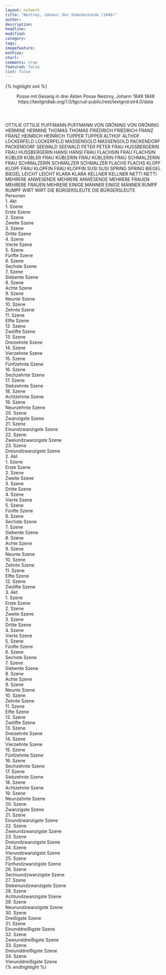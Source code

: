 ```yaml
---
layout: network
title: "Nestroy, Johann: Der Unbedeutende (1846)"
author:
description:
headline:
modified:
category:
tags:
imagefeature:
mathjax:
chart:
comments: true
featured: false
list: false
---
```

{% highlight xml %}
<?xml-model href="https://raw.githubusercontent.com/DLiNa/project/master/rules/lina.rnc"?><?xml-model href="https://raw.githubusercontent.com/DLiNa/project/master/rules/lina.sch"?>
<play xmlns="http://lina.digital">
  <header>
    <title>Der Unbedeutende</title>
    <subtitle>Posse mit Gesang in drei Akten</subtitle>
    <genretitle>Posse</genretitle>
    <author>Nestroy, Johann</author>
    <date type="print" when="1849">1849</date>
    <date type="premiere" when="1846">1846</date>
    <date type="written"/>
    <source>https://textgridlab.org/1.0/tgcrud-public/rest/textgrid:str4.0/data</source>
  </header>
  <personae>
    <character>
      <name>OTTILIE</name>
      <alias xml:id="ottilie">
        <name>OTTILIE</name>
      </alias>
    </character>
    <character>
      <name>PUFFMANN</name>
      <alias xml:id="puffmann">
        <name>PUFFMANN</name>
      </alias>
    </character>
    <character>
      <name>VON GRÖNING</name>
      <alias xml:id="von_gröning">
        <name>VON GRÖNING</name>
      </alias>
    </character>
    <character>
      <name>HERMINE</name>
      <alias xml:id="hermine">
        <name>HERMINE</name>
      </alias>
    </character>
    <character>
      <name>THOMAS</name>
      <alias xml:id="thomas">
        <name>THOMAS</name>
      </alias>
    </character>
    <character>
      <name>FRIEDRICH</name>
      <alias xml:id="friedrich">
        <name>FRIEDRICH</name>
      </alias>
    </character>
    <character>
      <name>FRANZ</name>
      <alias xml:id="franz">
        <name>FRANZ</name>
      </alias>
    </character>
    <character>
      <name>HEINRICH</name>
      <alias xml:id="heinrich">
        <name>HEINRICH</name>
      </alias>
    </character>
    <character>
      <name>TUPPER</name>
      <alias xml:id="tupper">
        <name>TUPPER</name>
      </alias>
    </character>
    <character>
      <name>ALTHOF</name>
      <alias xml:id="althof">
        <name>ALTHOF</name>
      </alias>
    </character>
    <character>
      <name>LOCKERFELD</name>
      <alias xml:id="lockerfeld">
        <name>LOCKERFELD</name>
      </alias>
    </character>
    <character>
      <name>MASSENGOLD</name>
      <alias xml:id="massengold">
        <name>MASSENGOLD</name>
      </alias>
    </character>
    <character>
      <name>PACKENDORF</name>
      <alias xml:id="packendorf">
        <name>PACKENDORF</name>
      </alias>
    </character>
    <character>
      <name>SEEWALD</name>
      <alias xml:id="seewald">
        <name>SEEWALD</name>
      </alias>
    </character>
    <character>
      <name>PETER</name>
      <alias xml:id="peter">
        <name>PETER</name>
      </alias>
    </character>
    <character>
      <name>FRAU HUSSBERGERIN</name>
      <alias xml:id="frau_hussbergerin">
        <name>FRAU HUSSBERGERIN</name>
      </alias>
    </character>
    <character>
      <name>HANSI</name>
      <alias xml:id="hansi">
        <name>HANSI</name>
      </alias>
    </character>
    <character>
      <name>FRAU FLACHSIN</name>
      <alias xml:id="frau_flachsin">
        <name>FRAU FLACHSIN</name>
      </alias>
    </character>
    <character>
      <name>KÜBLER</name>
      <alias xml:id="kübler">
        <name>KÜBLER</name>
      </alias>
    </character>
    <character>
      <name>FRAU KÜBLERIN</name>
      <alias xml:id="frau_küblerin">
        <name>FRAU KÜBLERIN</name>
      </alias>
    </character>
    <character>
      <name>FRAU SCHMALZERIN</name>
      <alias xml:id="frau_schmalzerin">
        <name>FRAU SCHMALZERIN</name>
      </alias>
    </character>
    <character>
      <name>SCHMALZER</name>
      <alias xml:id="schmalzer">
        <name>SCHMALZER</name>
      </alias>
    </character>
    <character>
      <name>FLACHS</name>
      <alias xml:id="flachs">
        <name>FLACHS</name>
      </alias>
    </character>
    <character>
      <name>KLOPF</name>
      <alias xml:id="klopf">
        <name>KLOPF</name>
      </alias>
    </character>
    <character>
      <name>FRAU KLOPFIN</name>
      <alias xml:id="frau_klopfin">
        <name>FRAU KLOPFIN</name>
      </alias>
    </character>
    <character>
      <name>SUSI</name>
      <alias xml:id="susi">
        <name>SUSI</name>
      </alias>
    </character>
    <character>
      <name>SPRING</name>
      <alias xml:id="spring">
        <name>SPRING</name>
      </alias>
    </character>
    <character>
      <name>BIEGEL</name>
      <alias xml:id="biegel">
        <name>BIEGEL</name>
      </alias>
    </character>
    <character>
      <name>LEICHT</name>
      <alias xml:id="leicht">
        <name>LEICHT</name>
      </alias>
    </character>
    <character>
      <name>KLARA</name>
      <alias xml:id="klara">
        <name>KLARA</name>
      </alias>
    </character>
    <character>
      <name>KELLNER</name>
      <alias xml:id="kellner">
        <name>KELLNER</name>
      </alias>
    </character>
    <character>
      <name>NETTI</name>
      <alias xml:id="netti">
        <name>NETTI</name>
      </alias>
    </character>
    <character>
      <name>MEHRERE ANWESENDE</name>
      <alias xml:id="mehrere_anwesende">
        <name>MEHRERE ANWESENDE</name>
      </alias>
    </character>
    <character>
      <name>MEHRERE FRAUEN</name>
      <alias xml:id="mehrere_frauen">
        <name>MEHRERE FRAUEN</name>
      </alias>
      <alias xml:id="mehrere">
        <name>MEHRERE</name>
      </alias>
    </character>
    <character>
      <name>EINIGE MÄNNER</name>
      <alias xml:id="einige_männer">
        <name>EINIGE MÄNNER</name>
      </alias>
    </character>
    <character>
      <name>RUMPF</name>
      <alias xml:id="rumpf">
        <name>RUMPF</name>
      </alias>
    </character>
    <character>
      <name>WIRT</name>
      <alias xml:id="wirt">
        <name>WIRT</name>
      </alias>
    </character>
    <character>
      <name>DIE BÜRGERSLEUTE</name>
      <alias xml:id="die_bürgersleute">
        <name>DIE BÜRGERSLEUTE</name>
      </alias>
    </character>
  </personae>
  <text>
    <div>
      <head>Personen</head>
    </div>
    <div>
      <head>1. Akt</head>
      <div>
        <head>1. Szene</head>
        <div>
          <head>Erste Szene</head>
          <sp who="#ottilie">
            <amount n="5" unit="speech_acts"/>
            <amount n="55" unit="words"/>
            <amount n="4" unit="lines"/>
            <amount n="289" unit="chars"/>
          </sp>
          <sp who="#puffmann">
            <amount n="4" unit="speech_acts"/>
            <amount n="32" unit="words"/>
            <amount n="4" unit="lines"/>
            <amount n="179" unit="chars"/>
          </sp>
        </div>
      </div>
      <div>
        <head>2. Szene</head>
        <div>
          <head>Zweite Szene</head>
          <sp who="#puffmann">
            <amount n="5" unit="speech_acts"/>
            <amount n="92" unit="words"/>
            <amount n="2" unit="lines"/>
            <amount n="575" unit="chars"/>
          </sp>
          <sp who="#von_gröning">
            <amount n="5" unit="speech_acts"/>
            <amount n="27" unit="words"/>
            <amount n="5" unit="lines"/>
            <amount n="140" unit="chars"/>
          </sp>
        </div>
      </div>
      <div>
        <head>3. Szene</head>
        <div>
          <head>Dritte Szene</head>
          <sp who="#hermine">
            <amount n="2" unit="speech_acts"/>
            <amount n="12" unit="words"/>
            <amount n="2" unit="lines"/>
            <amount n="54" unit="chars"/>
          </sp>
          <sp who="#puffmann">
            <amount n="3" unit="speech_acts"/>
            <amount n="77" unit="words"/>
            <amount n="1" unit="lines"/>
            <amount n="423" unit="chars"/>
          </sp>
          <sp who="#von_gröning">
            <amount n="2" unit="speech_acts"/>
            <amount n="27" unit="words"/>
            <amount n="1" unit="lines"/>
            <amount n="129" unit="chars"/>
          </sp>
        </div>
      </div>
      <div>
        <head>4. Szene</head>
        <div>
          <head>Vierte Szene</head>
          <sp who="#ottilie">
            <amount n="9" unit="speech_acts"/>
            <amount n="169" unit="words"/>
            <amount n="4" unit="lines"/>
            <amount n="953" unit="chars"/>
          </sp>
          <sp who="#puffmann">
            <amount n="8" unit="speech_acts"/>
            <amount n="167" unit="words"/>
            <amount n="3" unit="lines"/>
            <amount n="1023" unit="chars"/>
          </sp>
        </div>
      </div>
      <div>
        <head>5. Szene</head>
        <div>
          <head>Fünfte Szene</head>
          <sp who="#puffmann">
            <amount n="1" unit="speech_acts"/>
            <amount n="86" unit="words"/>
            <amount n="444" unit="chars"/>
          </sp>
        </div>
      </div>
      <div>
        <head>6. Szene</head>
        <div>
          <head>Sechste Szene</head>
          <sp who="#thomas">
            <amount n="20" unit="speech_acts"/>
            <amount n="264" unit="words"/>
            <amount n="18" unit="lines"/>
            <amount n="1408" unit="chars"/>
          </sp>
          <sp who="#puffmann">
            <amount n="19" unit="speech_acts"/>
            <amount n="227" unit="words"/>
            <amount n="16" unit="lines"/>
            <amount n="1268" unit="chars"/>
          </sp>
        </div>
      </div>
      <div>
        <head>7. Szene</head>
        <div>
          <head>Siebente Szene</head>
          <sp who="#friedrich">
            <amount n="3" unit="speech_acts"/>
            <amount n="28" unit="words"/>
            <amount n="3" unit="lines"/>
            <amount n="131" unit="chars"/>
          </sp>
          <sp who="#franz">
            <amount n="4" unit="speech_acts"/>
            <amount n="73" unit="words"/>
            <amount n="3" unit="lines"/>
            <amount n="358" unit="chars"/>
          </sp>
          <sp who="#heinrich">
            <amount n="2" unit="speech_acts"/>
            <amount n="9" unit="words"/>
            <amount n="2" unit="lines"/>
            <amount n="42" unit="chars"/>
          </sp>
        </div>
      </div>
      <div>
        <head>8. Szene</head>
        <div>
          <head>Achte Szene</head>
          <sp who="#tupper">
            <amount n="3" unit="speech_acts"/>
            <amount n="30" unit="words"/>
            <amount n="2" unit="lines"/>
            <amount n="176" unit="chars"/>
          </sp>
          <sp who="#franz">
            <amount n="4" unit="speech_acts"/>
            <amount n="23" unit="words"/>
            <amount n="4" unit="lines"/>
            <amount n="120" unit="chars"/>
          </sp>
          <sp who="#friedrich">
            <amount n="1" unit="speech_acts"/>
            <amount n="4" unit="words"/>
            <amount n="1" unit="lines"/>
            <amount n="18" unit="chars"/>
          </sp>
        </div>
      </div>
      <div>
        <head>9. Szene</head>
        <div>
          <head>Neunte Szene</head>
          <sp who="#althof">
            <amount n="5" unit="speech_acts"/>
            <amount n="27" unit="words"/>
            <amount n="5" unit="lines"/>
            <amount n="167" unit="chars"/>
          </sp>
          <sp who="#lockerfeld">
            <amount n="9" unit="speech_acts"/>
            <amount n="124" unit="words"/>
            <amount n="7" unit="lines"/>
            <amount n="690" unit="chars"/>
          </sp>
          <sp who="#massengold">
            <amount n="16" unit="speech_acts"/>
            <amount n="172" unit="words"/>
            <amount n="13" unit="lines"/>
            <amount n="890" unit="chars"/>
          </sp>
          <sp who="#packendorf">
            <amount n="7" unit="speech_acts"/>
            <amount n="42" unit="words"/>
            <amount n="7" unit="lines"/>
            <amount n="227" unit="chars"/>
          </sp>
          <sp who="#seewald">
            <amount n="4" unit="speech_acts"/>
            <amount n="19" unit="words"/>
            <amount n="4" unit="lines"/>
            <amount n="91" unit="chars"/>
          </sp>
          <sp who="#tupper">
            <amount n="1" unit="speech_acts"/>
            <amount n="2" unit="words"/>
            <amount n="1" unit="lines"/>
            <amount n="10" unit="chars"/>
          </sp>
        </div>
      </div>
      <div>
        <head>10. Szene</head>
        <div>
          <head>Zehnte Szene</head>
          <sp who="#tupper">
            <amount n="11" unit="speech_acts"/>
            <amount n="124" unit="words"/>
            <amount n="9" unit="lines"/>
            <amount n="691" unit="chars"/>
          </sp>
          <sp who="#puffmann">
            <amount n="10" unit="speech_acts"/>
            <amount n="100" unit="words"/>
            <amount n="9" unit="lines"/>
            <amount n="532" unit="chars"/>
          </sp>
        </div>
      </div>
      <div>
        <head>11. Szene</head>
        <div>
          <head>Elfte Szene</head>
          <sp who="#puffmann">
            <amount n="1" unit="speech_acts"/>
            <amount n="86" unit="words"/>
            <amount n="483" unit="chars"/>
          </sp>
        </div>
      </div>
      <div>
        <head>12. Szene</head>
        <div>
          <head>Zwölfte Szene</head>
          <sp who="#thomas">
            <amount n="18" unit="speech_acts"/>
            <amount n="259" unit="words"/>
            <amount n="14" unit="lines"/>
            <amount n="1346" unit="chars"/>
          </sp>
          <sp who="#puffmann">
            <amount n="18" unit="speech_acts"/>
            <amount n="180" unit="words"/>
            <amount n="16" unit="lines"/>
            <amount n="976" unit="chars"/>
          </sp>
        </div>
      </div>
      <div>
        <head>13. Szene</head>
        <div>
          <head>Dreizehnte Szene</head>
          <sp who="#peter">
            <amount n="1" unit="speech_acts"/>
            <amount n="1014" unit="words"/>
            <amount n="28" unit="lines"/>
            <amount n="5813" unit="chars"/>
          </sp>
        </div>
      </div>
      <div>
        <head>14. Szene</head>
        <div>
          <head>Vierzehnte Szene</head>
          <sp who="#thomas">
            <amount n="15" unit="speech_acts"/>
            <amount n="214" unit="words"/>
            <amount n="11" unit="lines"/>
            <amount n="1074" unit="chars"/>
          </sp>
          <sp who="#peter">
            <amount n="15" unit="speech_acts"/>
            <amount n="552" unit="words"/>
            <amount n="7" unit="lines"/>
            <amount n="2991" unit="chars"/>
          </sp>
        </div>
      </div>
      <div>
        <head>15. Szene</head>
        <div>
          <head>Fünfzehnte Szene</head>
          <sp who="#frau_hussbergerin">
            <amount n="4" unit="speech_acts"/>
            <amount n="72" unit="words"/>
            <amount n="2" unit="lines"/>
            <amount n="373" unit="chars"/>
          </sp>
          <sp who="#hansi">
            <amount n="3" unit="speech_acts"/>
            <amount n="18" unit="words"/>
            <amount n="3" unit="lines"/>
            <amount n="94" unit="chars"/>
          </sp>
        </div>
      </div>
      <div>
        <head>16. Szene</head>
        <div>
          <head>Sechzehnte Szene</head>
          <sp who="#hansi">
            <amount n="10" unit="speech_acts"/>
            <amount n="106" unit="words"/>
            <amount n="9" unit="lines"/>
            <amount n="573" unit="chars"/>
          </sp>
          <sp who="#puffmann">
            <amount n="10" unit="speech_acts"/>
            <amount n="333" unit="words"/>
            <amount n="5" unit="lines"/>
            <amount n="1896" unit="chars"/>
          </sp>
        </div>
      </div>
      <div>
        <head>17. Szene</head>
        <div>
          <head>Siebzehnte Szene</head>
          <sp who="#hansi">
            <amount n="14" unit="speech_acts"/>
            <amount n="130" unit="words"/>
            <amount n="11" unit="lines"/>
            <amount n="734" unit="chars"/>
          </sp>
          <sp who="#frau_hussbergerin">
            <amount n="14" unit="speech_acts"/>
            <amount n="139" unit="words"/>
            <amount n="12" unit="lines"/>
            <amount n="746" unit="chars"/>
          </sp>
        </div>
      </div>
      <div>
        <head>18. Szene</head>
        <div>
          <head>Achtzehnte Szene</head>
          <sp who="#frau_flachsin">
            <amount n="5" unit="speech_acts"/>
            <amount n="75" unit="words"/>
            <amount n="4" unit="lines"/>
            <amount n="399" unit="chars"/>
          </sp>
          <sp who="#frau_hussbergerin">
            <amount n="5" unit="speech_acts"/>
            <amount n="50" unit="words"/>
            <amount n="5" unit="lines"/>
            <amount n="265" unit="chars"/>
          </sp>
        </div>
      </div>
      <div>
        <head>19. Szene</head>
        <div>
          <head>Neunzehnte Szene</head>
          <sp who="#kübler">
            <amount n="2" unit="speech_acts"/>
            <amount n="6" unit="words"/>
            <amount n="2" unit="lines"/>
            <amount n="29" unit="chars"/>
          </sp>
          <sp who="#frau_küblerin">
            <amount n="1" unit="speech_acts"/>
            <amount n="3" unit="words"/>
            <amount n="1" unit="lines"/>
            <amount n="16" unit="chars"/>
          </sp>
          <sp who="#frau_flachsin">
            <amount n="2" unit="speech_acts"/>
            <amount n="14" unit="words"/>
            <amount n="2" unit="lines"/>
            <amount n="105" unit="chars"/>
          </sp>
          <sp who="#frau_hussbergerin">
            <amount n="2" unit="speech_acts"/>
            <amount n="5" unit="words"/>
            <amount n="2" unit="lines"/>
            <amount n="28" unit="chars"/>
          </sp>
          <sp who="#kübler #frau_küblerin">
            <amount n="1" unit="speech_acts"/>
            <amount n="1" unit="words"/>
            <amount n="1" unit="lines"/>
            <amount n="4" unit="chars"/>
          </sp>
        </div>
      </div>
      <div>
        <head>20. Szene</head>
        <div>
          <head>Zwanzigste Szene</head>
          <sp who="#frau_schmalzerin">
            <amount n="3" unit="speech_acts"/>
            <amount n="38" unit="words"/>
            <amount n="2" unit="lines"/>
            <amount n="211" unit="chars"/>
          </sp>
          <sp who="#frau_hussbergerin">
            <amount n="1" unit="speech_acts"/>
            <amount n="2" unit="words"/>
            <amount n="1" unit="lines"/>
            <amount n="15" unit="chars"/>
          </sp>
          <sp who="#kübler">
            <amount n="1" unit="speech_acts"/>
            <amount n="25" unit="words"/>
            <amount n="148" unit="chars"/>
          </sp>
        </div>
      </div>
      <div>
        <head>21. Szene</head>
        <div>
          <head>Einundzwanzigste Szene</head>
          <sp who="#frau_hussbergerin">
            <amount n="2" unit="speech_acts"/>
            <amount n="26" unit="words"/>
            <amount n="2" unit="lines"/>
            <amount n="119" unit="chars"/>
          </sp>
          <sp who="#frau_küblerin">
            <amount n="1" unit="speech_acts"/>
            <amount n="4" unit="words"/>
            <amount n="1" unit="lines"/>
            <amount n="26" unit="chars"/>
          </sp>
          <sp who="#kübler">
            <amount n="1" unit="speech_acts"/>
            <amount n="14" unit="words"/>
            <amount n="101" unit="chars"/>
          </sp>
        </div>
      </div>
      <div>
        <head>22. Szene</head>
        <div>
          <head>Zweiundzwanzigste Szene</head>
          <sp who="#frau_schmalzerin">
            <amount n="1" unit="speech_acts"/>
            <amount n="5" unit="words"/>
            <amount n="1" unit="lines"/>
            <amount n="26" unit="chars"/>
          </sp>
          <sp who="#schmalzer">
            <amount n="2" unit="speech_acts"/>
            <amount n="17" unit="words"/>
            <amount n="2" unit="lines"/>
            <amount n="89" unit="chars"/>
          </sp>
          <sp who="#frau_hussbergerin">
            <amount n="3" unit="speech_acts"/>
            <amount n="22" unit="words"/>
            <amount n="3" unit="lines"/>
            <amount n="122" unit="chars"/>
          </sp>
          <sp who="#hansi #frau_flachsin #kübler #frau_küblerin #frau_schmalzerin #schmalzer">
            <amount n="1" unit="speech_acts"/>
            <amount n="1" unit="words"/>
            <amount n="1" unit="lines"/>
            <amount n="4" unit="chars"/>
          </sp>
          <sp who="#kübler">
            <amount n="1" unit="speech_acts"/>
            <amount n="10" unit="words"/>
            <amount n="1" unit="lines"/>
            <amount n="52" unit="chars"/>
          </sp>
          <sp who="#frau_flachsin">
            <amount n="1" unit="speech_acts"/>
            <amount n="3" unit="words"/>
            <amount n="1" unit="lines"/>
            <amount n="17" unit="chars"/>
          </sp>
        </div>
      </div>
      <div>
        <head>23. Szene</head>
        <div>
          <head>Dreiundzwanzigste Szene</head>
          <sp who="#peter">
            <amount n="12" unit="speech_acts"/>
            <amount n="161" unit="words"/>
            <amount n="7" unit="lines"/>
            <amount n="871" unit="chars"/>
          </sp>
          <sp who="#thomas">
            <amount n="13" unit="speech_acts"/>
            <amount n="112" unit="words"/>
            <amount n="12" unit="lines"/>
            <amount n="581" unit="chars"/>
          </sp>
        </div>
      </div>
    </div>
    <div>
      <head>2. Akt</head>
      <div>
        <head>1. Szene</head>
        <div>
          <head>Erste Szene</head>
          <sp who="#massengold">
            <amount n="7" unit="speech_acts"/>
            <amount n="71" unit="words"/>
            <amount n="7" unit="lines"/>
            <amount n="390" unit="chars"/>
          </sp>
          <sp who="#puffmann">
            <amount n="11" unit="speech_acts"/>
            <amount n="146" unit="words"/>
            <amount n="8" unit="lines"/>
            <amount n="872" unit="chars"/>
          </sp>
          <sp who="#packendorf">
            <amount n="7" unit="speech_acts"/>
            <amount n="117" unit="words"/>
            <amount n="3" unit="lines"/>
            <amount n="665" unit="chars"/>
          </sp>
          <sp who="#althof">
            <amount n="2" unit="speech_acts"/>
            <amount n="11" unit="words"/>
            <amount n="2" unit="lines"/>
            <amount n="63" unit="chars"/>
          </sp>
          <sp who="#lockerfeld">
            <amount n="3" unit="speech_acts"/>
            <amount n="43" unit="words"/>
            <amount n="1" unit="lines"/>
            <amount n="251" unit="chars"/>
          </sp>
          <sp who="#seewald">
            <amount n="1" unit="speech_acts"/>
            <amount n="2" unit="words"/>
            <amount n="1" unit="lines"/>
            <amount n="19" unit="chars"/>
          </sp>
        </div>
      </div>
      <div>
        <head>2. Szene</head>
        <div>
          <head>Zweite Szene</head>
          <sp who="#massengold">
            <amount n="5" unit="speech_acts"/>
            <amount n="93" unit="words"/>
            <amount n="2" unit="lines"/>
            <amount n="576" unit="chars"/>
          </sp>
          <sp who="#puffmann">
            <amount n="4" unit="speech_acts"/>
            <amount n="51" unit="words"/>
            <amount n="3" unit="lines"/>
            <amount n="296" unit="chars"/>
          </sp>
          <sp who="#packendorf">
            <amount n="2" unit="speech_acts"/>
            <amount n="24" unit="words"/>
            <amount n="1" unit="lines"/>
            <amount n="139" unit="chars"/>
          </sp>
        </div>
      </div>
      <div>
        <head>3. Szene</head>
        <div>
          <head>Dritte Szene</head>
          <sp who="#puffmann">
            <amount n="1" unit="speech_acts"/>
            <amount n="74" unit="words"/>
            <amount n="427" unit="chars"/>
          </sp>
        </div>
      </div>
      <div>
        <head>4. Szene</head>
        <div>
          <head>Vierte Szene</head>
          <sp who="#thomas">
            <amount n="14" unit="speech_acts"/>
            <amount n="277" unit="words"/>
            <amount n="8" unit="lines"/>
            <amount n="1449" unit="chars"/>
          </sp>
          <sp who="#puffmann">
            <amount n="14" unit="speech_acts"/>
            <amount n="167" unit="words"/>
            <amount n="12" unit="lines"/>
            <amount n="823" unit="chars"/>
          </sp>
        </div>
      </div>
      <div>
        <head>5. Szene</head>
        <div>
          <head>Fünfte Szene</head>
          <sp who="#packendorf">
            <amount n="4" unit="speech_acts"/>
            <amount n="105" unit="words"/>
            <amount n="1" unit="lines"/>
            <amount n="652" unit="chars"/>
          </sp>
          <sp who="#althof">
            <amount n="2" unit="speech_acts"/>
            <amount n="9" unit="words"/>
            <amount n="2" unit="lines"/>
            <amount n="51" unit="chars"/>
          </sp>
          <sp who="#seewald">
            <amount n="2" unit="speech_acts"/>
            <amount n="9" unit="words"/>
            <amount n="2" unit="lines"/>
            <amount n="40" unit="chars"/>
          </sp>
          <sp who="#puffmann">
            <amount n="2" unit="speech_acts"/>
            <amount n="11" unit="words"/>
            <amount n="2" unit="lines"/>
            <amount n="53" unit="chars"/>
          </sp>
        </div>
      </div>
      <div>
        <head>6. Szene</head>
        <div>
          <head>Sechste Szene</head>
          <sp who="#lockerfeld">
            <amount n="5" unit="speech_acts"/>
            <amount n="112" unit="words"/>
            <amount n="5" unit="lines"/>
            <amount n="694" unit="chars"/>
          </sp>
          <sp who="#puffmann">
            <amount n="3" unit="speech_acts"/>
            <amount n="61" unit="words"/>
            <amount n="2" unit="lines"/>
            <amount n="369" unit="chars"/>
          </sp>
          <sp who="#packendorf">
            <amount n="2" unit="speech_acts"/>
            <amount n="54" unit="words"/>
            <amount n="1" unit="lines"/>
            <amount n="318" unit="chars"/>
          </sp>
        </div>
      </div>
      <div>
        <head>7. Szene</head>
        <div>
          <head>Siebente Szene</head>
          <sp who="#flachs">
            <amount n="1" unit="speech_acts"/>
            <amount n="12" unit="words"/>
            <amount n="1" unit="lines"/>
            <amount n="58" unit="chars"/>
          </sp>
          <sp who="#kübler">
            <amount n="4" unit="speech_acts"/>
            <amount n="93" unit="words"/>
            <amount n="1" unit="lines"/>
            <amount n="500" unit="chars"/>
          </sp>
          <sp who="#klopf">
            <amount n="3" unit="speech_acts"/>
            <amount n="56" unit="words"/>
            <amount n="2" unit="lines"/>
            <amount n="331" unit="chars"/>
          </sp>
          <sp who="#frau_klopfin">
            <amount n="1" unit="speech_acts"/>
            <amount n="15" unit="words"/>
            <amount n="1" unit="lines"/>
            <amount n="70" unit="chars"/>
          </sp>
          <sp who="#frau_flachsin">
            <amount n="1" unit="speech_acts"/>
            <amount n="6" unit="words"/>
            <amount n="1" unit="lines"/>
            <amount n="32" unit="chars"/>
          </sp>
          <sp who="#frau_küblerin">
            <amount n="3" unit="speech_acts"/>
            <amount n="27" unit="words"/>
            <amount n="3" unit="lines"/>
            <amount n="130" unit="chars"/>
          </sp>
          <sp who="#susi">
            <amount n="1" unit="speech_acts"/>
            <amount n="23" unit="words"/>
            <amount n="123" unit="chars"/>
          </sp>
          <sp who="#spring">
            <amount n="1" unit="speech_acts"/>
            <amount n="19" unit="words"/>
            <amount n="105" unit="chars"/>
          </sp>
          <sp who="#biegel #leicht">
            <amount n="1" unit="speech_acts"/>
            <amount n="23" unit="words"/>
            <amount n="122" unit="chars"/>
          </sp>
          <sp who="#schmalzer">
            <amount n="1" unit="speech_acts"/>
            <amount n="6" unit="words"/>
            <amount n="1" unit="lines"/>
            <amount n="29" unit="chars"/>
          </sp>
          <sp who="#frau_schmalzerin">
            <amount n="1" unit="speech_acts"/>
            <amount n="7" unit="words"/>
            <amount n="1" unit="lines"/>
            <amount n="34" unit="chars"/>
          </sp>
        </div>
      </div>
      <div>
        <head>8. Szene</head>
        <div>
          <head>Achte Szene</head>
          <sp who="#thomas">
            <amount n="12" unit="speech_acts"/>
            <amount n="109" unit="words"/>
            <amount n="11" unit="lines"/>
            <amount n="608" unit="chars"/>
          </sp>
          <sp who="#klara">
            <amount n="11" unit="speech_acts"/>
            <amount n="76" unit="words"/>
            <amount n="10" unit="lines"/>
            <amount n="380" unit="chars"/>
          </sp>
          <sp who="#peter">
            <amount n="24" unit="speech_acts"/>
            <amount n="494" unit="words"/>
            <amount n="16" unit="lines"/>
            <amount n="2654" unit="chars"/>
          </sp>
          <sp who="#klopf">
            <amount n="7" unit="speech_acts"/>
            <amount n="92" unit="words"/>
            <amount n="6" unit="lines"/>
            <amount n="481" unit="chars"/>
          </sp>
          <sp who="#frau_küblerin">
            <amount n="5" unit="speech_acts"/>
            <amount n="38" unit="words"/>
            <amount n="5" unit="lines"/>
            <amount n="205" unit="chars"/>
          </sp>
          <sp who="#kübler">
            <amount n="12" unit="speech_acts"/>
            <amount n="133" unit="words"/>
            <amount n="10" unit="lines"/>
            <amount n="746" unit="chars"/>
          </sp>
          <sp who="#frau_flachsin">
            <amount n="2" unit="speech_acts"/>
            <amount n="27" unit="words"/>
            <amount n="3" unit="lines"/>
            <amount n="144" unit="chars"/>
          </sp>
          <sp who="#kellner">
            <amount n="3" unit="speech_acts"/>
            <amount n="13" unit="words"/>
            <amount n="3" unit="lines"/>
            <amount n="85" unit="chars"/>
          </sp>
          <sp who="#frau_schmalzerin">
            <amount n="2" unit="speech_acts"/>
            <amount n="27" unit="words"/>
            <amount n="1" unit="lines"/>
            <amount n="133" unit="chars"/>
          </sp>
          <sp who="#frau_klopfin">
            <amount n="1" unit="speech_acts"/>
            <amount n="11" unit="words"/>
            <amount n="1" unit="lines"/>
            <amount n="64" unit="chars"/>
          </sp>
          <sp who="#netti">
            <amount n="2" unit="speech_acts"/>
            <amount n="26" unit="words"/>
            <amount n="1" unit="lines"/>
            <amount n="143" unit="chars"/>
          </sp>
          <sp who="#spring">
            <amount n="2" unit="speech_acts"/>
            <amount n="33" unit="words"/>
            <amount n="1" unit="lines"/>
            <amount n="170" unit="chars"/>
          </sp>
          <sp who="#biegel #leicht">
            <amount n="1" unit="speech_acts"/>
            <amount n="7" unit="words"/>
            <amount n="1" unit="lines"/>
            <amount n="26" unit="chars"/>
          </sp>
          <sp who="#susi">
            <amount n="2" unit="speech_acts"/>
            <amount n="27" unit="words"/>
            <amount n="1" unit="lines"/>
            <amount n="153" unit="chars"/>
          </sp>
          <sp who="#schmalzer">
            <amount n="3" unit="speech_acts"/>
            <amount n="23" unit="words"/>
            <amount n="3" unit="lines"/>
            <amount n="125" unit="chars"/>
          </sp>
          <sp who="#thomas #klara">
            <amount n="1" unit="speech_acts"/>
            <amount n="4" unit="words"/>
            <amount n="1" unit="lines"/>
            <amount n="21" unit="chars"/>
          </sp>
          <sp who="#mehrere_anwesende">
            <amount n="1" unit="speech_acts"/>
            <amount n="13" unit="words"/>
            <amount n="1" unit="lines"/>
            <amount n="60" unit="chars"/>
          </sp>
          <sp who="#flachs">
            <amount n="4" unit="speech_acts"/>
            <amount n="26" unit="words"/>
            <amount n="4" unit="lines"/>
            <amount n="156" unit="chars"/>
          </sp>
          <sp who="#frau_küblerin #frau_flachsin #frau_schmalzerin">
            <amount n="1" unit="speech_acts"/>
            <amount n="4" unit="words"/>
            <amount n="1" unit="lines"/>
            <amount n="17" unit="chars"/>
          </sp>
          <sp who="#mehrere_frauen">
            <amount n="1" unit="speech_acts"/>
            <amount n="1" unit="words"/>
            <amount n="1" unit="lines"/>
            <amount n="7" unit="chars"/>
          </sp>
          <sp who="#mehrere">
            <amount n="1" unit="speech_acts"/>
            <amount n="4" unit="words"/>
            <amount n="1" unit="lines"/>
            <amount n="23" unit="chars"/>
          </sp>
          <sp who="#kübler #einige_männer">
            <amount n="1" unit="speech_acts"/>
            <amount n="7" unit="words"/>
            <amount n="1" unit="lines"/>
            <amount n="26" unit="chars"/>
          </sp>
          <sp who="#thomas #klara #peter #klopf #frau_küblerin #kübler #frau_flachsin #kellner #frau_schmalzerin #frau_klopfin #netti #spring #biegel #leicht #susi #schmalzer #flachs">
            <amount n="1" unit="speech_acts"/>
            <amount n="16" unit="words"/>
            <amount n="1" unit="lines"/>
            <amount n="93" unit="chars"/>
          </sp>
        </div>
      </div>
      <div>
        <head>9. Szene</head>
        <div>
          <head>Neunte Szene</head>
          <sp who="#peter">
            <amount n="5" unit="speech_acts"/>
            <amount n="160" unit="words"/>
            <amount n="4" unit="lines"/>
            <amount n="870" unit="chars"/>
          </sp>
          <sp who="#klara">
            <amount n="5" unit="speech_acts"/>
            <amount n="133" unit="words"/>
            <amount n="3" unit="lines"/>
            <amount n="717" unit="chars"/>
          </sp>
        </div>
      </div>
      <div>
        <head>10. Szene</head>
        <div>
          <head>Zehnte Szene</head>
          <sp who="#thomas">
            <amount n="4" unit="speech_acts"/>
            <amount n="172" unit="words"/>
            <amount n="941" unit="chars"/>
          </sp>
          <sp who="#klara">
            <amount n="2" unit="speech_acts"/>
            <amount n="33" unit="words"/>
            <amount n="1" unit="lines"/>
            <amount n="164" unit="chars"/>
          </sp>
          <sp who="#peter">
            <amount n="1" unit="speech_acts"/>
            <amount n="12" unit="words"/>
            <amount n="1" unit="lines"/>
            <amount n="65" unit="chars"/>
          </sp>
        </div>
      </div>
      <div>
        <head>11. Szene</head>
        <div>
          <head>Elfte Szene</head>
          <sp who="#kübler">
            <amount n="1" unit="speech_acts"/>
            <amount n="14" unit="words"/>
            <amount n="1" unit="lines"/>
            <amount n="78" unit="chars"/>
          </sp>
          <sp who="#thomas">
            <amount n="1" unit="speech_acts"/>
            <amount n="43" unit="words"/>
            <amount n="240" unit="chars"/>
          </sp>
        </div>
      </div>
      <div>
        <head>12. Szene</head>
        <div>
          <head>Zwölfte Szene</head>
          <sp who="#klara">
            <amount n="7" unit="speech_acts"/>
            <amount n="68" unit="words"/>
            <amount n="6" unit="lines"/>
            <amount n="353" unit="chars"/>
          </sp>
          <sp who="#peter">
            <amount n="7" unit="speech_acts"/>
            <amount n="207" unit="words"/>
            <amount n="4" unit="lines"/>
            <amount n="1137" unit="chars"/>
          </sp>
        </div>
      </div>
    </div>
    <div>
      <head>3. Akt</head>
      <div>
        <head>1. Szene</head>
        <div>
          <head>Erste Szene</head>
          <sp who="#franz">
            <amount n="5" unit="speech_acts"/>
            <amount n="56" unit="words"/>
            <amount n="5" unit="lines"/>
            <amount n="285" unit="chars"/>
          </sp>
          <sp who="#rumpf">
            <amount n="5" unit="speech_acts"/>
            <amount n="84" unit="words"/>
            <amount n="2" unit="lines"/>
            <amount n="527" unit="chars"/>
          </sp>
        </div>
      </div>
      <div>
        <head>2. Szene</head>
        <div>
          <head>Zweite Szene</head>
          <sp who="#peter">
            <amount n="4" unit="speech_acts"/>
            <amount n="142" unit="words"/>
            <amount n="799" unit="chars"/>
          </sp>
          <sp who="#frau_hussbergerin">
            <amount n="4" unit="speech_acts"/>
            <amount n="51" unit="words"/>
            <amount n="3" unit="lines"/>
            <amount n="249" unit="chars"/>
          </sp>
        </div>
      </div>
      <div>
        <head>3. Szene</head>
        <div>
          <head>Dritte Szene</head>
          <sp who="#peter">
            <amount n="2" unit="speech_acts"/>
            <amount n="47" unit="words"/>
            <amount n="1" unit="lines"/>
            <amount n="300" unit="chars"/>
          </sp>
          <sp who="#hansi">
            <amount n="1" unit="speech_acts"/>
            <amount n="11" unit="words"/>
            <amount n="1" unit="lines"/>
            <amount n="70" unit="chars"/>
          </sp>
        </div>
      </div>
      <div>
        <head>4. Szene</head>
        <div>
          <head>Vierte Szene</head>
          <sp who="#packendorf">
            <amount n="3" unit="speech_acts"/>
            <amount n="41" unit="words"/>
            <amount n="2" unit="lines"/>
            <amount n="224" unit="chars"/>
          </sp>
          <sp who="#althof">
            <amount n="2" unit="speech_acts"/>
            <amount n="15" unit="words"/>
            <amount n="2" unit="lines"/>
            <amount n="75" unit="chars"/>
          </sp>
          <sp who="#peter">
            <amount n="2" unit="speech_acts"/>
            <amount n="12" unit="words"/>
            <amount n="2" unit="lines"/>
            <amount n="70" unit="chars"/>
          </sp>
          <sp who="#hansi">
            <amount n="2" unit="speech_acts"/>
            <amount n="2" unit="words"/>
            <amount n="2" unit="lines"/>
            <amount n="10" unit="chars"/>
          </sp>
        </div>
      </div>
      <div>
        <head>5. Szene</head>
        <div>
          <head>Fünfte Szene</head>
          <sp who="#peter">
            <amount n="2" unit="speech_acts"/>
            <amount n="23" unit="words"/>
            <amount n="2" unit="lines"/>
            <amount n="114" unit="chars"/>
          </sp>
          <sp who="#hansi">
            <amount n="2" unit="speech_acts"/>
            <amount n="14" unit="words"/>
            <amount n="2" unit="lines"/>
            <amount n="72" unit="chars"/>
          </sp>
          <sp who="#seewald">
            <amount n="1" unit="speech_acts"/>
            <amount n="29" unit="words"/>
            <amount n="181" unit="chars"/>
          </sp>
        </div>
      </div>
      <div>
        <head>6. Szene</head>
        <div>
          <head>Sechste Szene</head>
          <sp who="#peter">
            <amount n="2" unit="speech_acts"/>
            <amount n="19" unit="words"/>
            <amount n="2" unit="lines"/>
            <amount n="100" unit="chars"/>
          </sp>
          <sp who="#hansi">
            <amount n="1" unit="speech_acts"/>
            <amount n="17" unit="words"/>
            <amount n="1" unit="lines"/>
            <amount n="79" unit="chars"/>
          </sp>
          <sp who="#puffmann">
            <amount n="1" unit="speech_acts"/>
            <amount n="33" unit="words"/>
            <amount n="190" unit="chars"/>
          </sp>
        </div>
      </div>
      <div>
        <head>7. Szene</head>
        <div>
          <head>Siebente Szene</head>
          <sp who="#peter">
            <amount n="4" unit="speech_acts"/>
            <amount n="36" unit="words"/>
            <amount n="4" unit="lines"/>
            <amount n="194" unit="chars"/>
          </sp>
          <sp who="#hansi">
            <amount n="3" unit="speech_acts"/>
            <amount n="20" unit="words"/>
            <amount n="3" unit="lines"/>
            <amount n="99" unit="chars"/>
          </sp>
          <sp who="#lockerfeld">
            <amount n="1" unit="speech_acts"/>
            <amount n="79" unit="words"/>
            <amount n="443" unit="chars"/>
          </sp>
        </div>
      </div>
      <div>
        <head>8. Szene</head>
        <div>
          <head>Achte Szene</head>
          <sp who="#hansi">
            <amount n="6" unit="speech_acts"/>
            <amount n="54" unit="words"/>
            <amount n="6" unit="lines"/>
            <amount n="282" unit="chars"/>
          </sp>
          <sp who="#peter">
            <amount n="5" unit="speech_acts"/>
            <amount n="130" unit="words"/>
            <amount n="3" unit="lines"/>
            <amount n="767" unit="chars"/>
          </sp>
        </div>
      </div>
      <div>
        <head>9. Szene</head>
        <div>
          <head>Neunte Szene</head>
          <sp who="#peter">
            <amount n="1" unit="speech_acts"/>
            <amount n="13" unit="words"/>
            <amount n="1" unit="lines"/>
            <amount n="73" unit="chars"/>
          </sp>
          <sp who="#hansi">
            <amount n="1" unit="speech_acts"/>
            <amount n="14" unit="words"/>
            <amount n="1" unit="lines"/>
            <amount n="73" unit="chars"/>
          </sp>
          <sp who="#seewald">
            <amount n="1" unit="speech_acts"/>
            <amount n="34" unit="words"/>
            <amount n="157" unit="chars"/>
          </sp>
        </div>
      </div>
      <div>
        <head>10. Szene</head>
        <div>
          <head>Zehnte Szene</head>
          <sp who="#peter">
            <amount n="2" unit="speech_acts"/>
            <amount n="33" unit="words"/>
            <amount n="1" unit="lines"/>
            <amount n="197" unit="chars"/>
          </sp>
          <sp who="#hansi">
            <amount n="5" unit="speech_acts"/>
            <amount n="33" unit="words"/>
            <amount n="5" unit="lines"/>
            <amount n="166" unit="chars"/>
          </sp>
          <sp who="#packendorf">
            <amount n="4" unit="speech_acts"/>
            <amount n="37" unit="words"/>
            <amount n="3" unit="lines"/>
            <amount n="195" unit="chars"/>
          </sp>
          <sp who="#althof">
            <amount n="3" unit="speech_acts"/>
            <amount n="19" unit="words"/>
            <amount n="3" unit="lines"/>
            <amount n="92" unit="chars"/>
          </sp>
        </div>
      </div>
      <div>
        <head>11. Szene</head>
        <div>
          <head>Elfte Szene</head>
          <sp who="#hansi">
            <amount n="7" unit="speech_acts"/>
            <amount n="47" unit="words"/>
            <amount n="7" unit="lines"/>
            <amount n="235" unit="chars"/>
          </sp>
          <sp who="#peter">
            <amount n="6" unit="speech_acts"/>
            <amount n="52" unit="words"/>
            <amount n="5" unit="lines"/>
            <amount n="261" unit="chars"/>
          </sp>
        </div>
      </div>
      <div>
        <head>12. Szene</head>
        <div>
          <head>Zwölfte Szene</head>
          <sp who="#peter">
            <amount n="2" unit="speech_acts"/>
            <amount n="13" unit="words"/>
            <amount n="2" unit="lines"/>
            <amount n="77" unit="chars"/>
          </sp>
          <sp who="#hansi">
            <amount n="3" unit="speech_acts"/>
            <amount n="22" unit="words"/>
            <amount n="3" unit="lines"/>
            <amount n="109" unit="chars"/>
          </sp>
          <sp who="#puffmann">
            <amount n="2" unit="speech_acts"/>
            <amount n="33" unit="words"/>
            <amount n="1" unit="lines"/>
            <amount n="209" unit="chars"/>
          </sp>
          <sp who="#lockerfeld">
            <amount n="1" unit="speech_acts"/>
            <amount n="27" unit="words"/>
            <amount n="150" unit="chars"/>
          </sp>
        </div>
      </div>
      <div>
        <head>13. Szene</head>
        <div>
          <head>Dreizehnte Szene</head>
          <sp who="#puffmann">
            <amount n="4" unit="speech_acts"/>
            <amount n="133" unit="words"/>
            <amount n="1" unit="lines"/>
            <amount n="723" unit="chars"/>
          </sp>
          <sp who="#hansi">
            <amount n="3" unit="speech_acts"/>
            <amount n="18" unit="words"/>
            <amount n="3" unit="lines"/>
            <amount n="87" unit="chars"/>
          </sp>
        </div>
      </div>
      <div>
        <head>14. Szene</head>
        <div>
          <head>Vierzehnte Szene</head>
          <sp who="#peter">
            <amount n="2" unit="speech_acts"/>
            <amount n="9" unit="words"/>
            <amount n="2" unit="lines"/>
            <amount n="46" unit="chars"/>
          </sp>
          <sp who="#hansi">
            <amount n="2" unit="speech_acts"/>
            <amount n="30" unit="words"/>
            <amount n="2" unit="lines"/>
            <amount n="167" unit="chars"/>
          </sp>
        </div>
      </div>
      <div>
        <head>15. Szene</head>
        <div>
          <head>Fünfzehnte Szene</head>
          <sp who="#peter">
            <amount n="4" unit="speech_acts"/>
            <amount n="53" unit="words"/>
            <amount n="3" unit="lines"/>
            <amount n="307" unit="chars"/>
          </sp>
          <sp who="#rumpf">
            <amount n="3" unit="speech_acts"/>
            <amount n="51" unit="words"/>
            <amount n="2" unit="lines"/>
            <amount n="290" unit="chars"/>
          </sp>
        </div>
      </div>
      <div>
        <head>16. Szene</head>
        <div>
          <head>Sechzehnte Szene</head>
          <sp who="#peter">
            <amount n="1" unit="speech_acts"/>
            <amount n="1308" unit="words"/>
            <amount n="168" unit="lines"/>
            <amount n="7029" unit="chars"/>
          </sp>
        </div>
      </div>
      <div>
        <head>17. Szene</head>
        <div>
          <head>Siebzehnte Szene</head>
          <sp who="#puffmann">
            <amount n="21" unit="speech_acts"/>
            <amount n="303" unit="words"/>
            <amount n="14" unit="lines"/>
            <amount n="1685" unit="chars"/>
          </sp>
          <sp who="#thomas">
            <amount n="20" unit="speech_acts"/>
            <amount n="440" unit="words"/>
            <amount n="11" unit="lines"/>
            <amount n="2303" unit="chars"/>
          </sp>
        </div>
      </div>
      <div>
        <head>18. Szene</head>
        <div>
          <head>Achtzehnte Szene</head>
          <sp who="#puffmann">
            <amount n="4" unit="speech_acts"/>
            <amount n="51" unit="words"/>
            <amount n="3" unit="lines"/>
            <amount n="285" unit="chars"/>
          </sp>
          <sp who="#tupper">
            <amount n="3" unit="speech_acts"/>
            <amount n="19" unit="words"/>
            <amount n="3" unit="lines"/>
            <amount n="105" unit="chars"/>
          </sp>
        </div>
      </div>
      <div>
        <head>19. Szene</head>
        <div>
          <head>Neunzehnte Szene</head>
          <sp who="#friedrich">
            <amount n="3" unit="speech_acts"/>
            <amount n="16" unit="words"/>
            <amount n="3" unit="lines"/>
            <amount n="84" unit="chars"/>
          </sp>
          <sp who="#puffmann">
            <amount n="2" unit="speech_acts"/>
            <amount n="8" unit="words"/>
            <amount n="2" unit="lines"/>
            <amount n="47" unit="chars"/>
          </sp>
        </div>
      </div>
      <div>
        <head>20. Szene</head>
        <div>
          <head>Zwanzigste Szene</head>
          <sp who="#puffmann">
            <amount n="2" unit="speech_acts"/>
            <amount n="45" unit="words"/>
            <amount n="1" unit="lines"/>
            <amount n="259" unit="chars"/>
          </sp>
          <sp who="#tupper">
            <amount n="1" unit="speech_acts"/>
            <amount n="26" unit="words"/>
            <amount n="142" unit="chars"/>
          </sp>
        </div>
      </div>
      <div>
        <head>21. Szene</head>
        <div>
          <head>Einundzwanzigste Szene</head>
          <sp who="#klara">
            <amount n="3" unit="speech_acts"/>
            <amount n="18" unit="words"/>
            <amount n="3" unit="lines"/>
            <amount n="87" unit="chars"/>
          </sp>
          <sp who="#peter">
            <amount n="3" unit="speech_acts"/>
            <amount n="104" unit="words"/>
            <amount n="1" unit="lines"/>
            <amount n="602" unit="chars"/>
          </sp>
        </div>
      </div>
      <div>
        <head>22. Szene</head>
        <div>
          <head>Zweiundzwanzigste Szene</head>
          <sp who="#puffmann">
            <amount n="6" unit="speech_acts"/>
            <amount n="64" unit="words"/>
            <amount n="5" unit="lines"/>
            <amount n="319" unit="chars"/>
          </sp>
          <sp who="#peter">
            <amount n="8" unit="speech_acts"/>
            <amount n="110" unit="words"/>
            <amount n="6" unit="lines"/>
            <amount n="587" unit="chars"/>
          </sp>
          <sp who="#klara">
            <amount n="5" unit="speech_acts"/>
            <amount n="70" unit="words"/>
            <amount n="4" unit="lines"/>
            <amount n="368" unit="chars"/>
          </sp>
        </div>
      </div>
      <div>
        <head>23. Szene</head>
        <div>
          <head>Dreiundzwanzigste Szene</head>
          <sp who="#puffmann">
            <amount n="20" unit="speech_acts"/>
            <amount n="281" unit="words"/>
            <amount n="16" unit="lines"/>
            <amount n="1577" unit="chars"/>
          </sp>
          <sp who="#peter">
            <amount n="19" unit="speech_acts"/>
            <amount n="472" unit="words"/>
            <amount n="8" unit="lines"/>
            <amount n="2868" unit="chars"/>
          </sp>
        </div>
      </div>
      <div>
        <head>24. Szene</head>
        <div>
          <head>Vierundzwanzigste Szene</head>
          <sp who="#tupper">
            <amount n="8" unit="speech_acts"/>
            <amount n="37" unit="words"/>
            <amount n="8" unit="lines"/>
            <amount n="206" unit="chars"/>
          </sp>
          <sp who="#puffmann">
            <amount n="7" unit="speech_acts"/>
            <amount n="66" unit="words"/>
            <amount n="5" unit="lines"/>
            <amount n="435" unit="chars"/>
          </sp>
        </div>
      </div>
      <div>
        <head>25. Szene</head>
        <div>
          <head>Fünfundzwanzigste Szene</head>
          <sp who="#peter">
            <amount n="3" unit="speech_acts"/>
            <amount n="24" unit="words"/>
            <amount n="3" unit="lines"/>
            <amount n="134" unit="chars"/>
          </sp>
          <sp who="#puffmann">
            <amount n="3" unit="speech_acts"/>
            <amount n="21" unit="words"/>
            <amount n="3" unit="lines"/>
            <amount n="129" unit="chars"/>
          </sp>
        </div>
      </div>
      <div>
        <head>26. Szene</head>
        <div>
          <head>Sechsundzwanzigste Szene</head>
          <sp who="#franz">
            <amount n="2" unit="speech_acts"/>
            <amount n="36" unit="words"/>
            <amount n="1" unit="lines"/>
            <amount n="176" unit="chars"/>
          </sp>
          <sp who="#puffmann">
            <amount n="2" unit="speech_acts"/>
            <amount n="24" unit="words"/>
            <amount n="1" unit="lines"/>
            <amount n="121" unit="chars"/>
          </sp>
        </div>
      </div>
      <div>
        <head>27. Szene</head>
        <div>
          <head>Siebenundzwanzigste Szene</head>
          <sp who="#peter">
            <amount n="1" unit="speech_acts"/>
            <amount n="74" unit="words"/>
            <amount n="389" unit="chars"/>
          </sp>
        </div>
      </div>
      <div>
        <head>28. Szene</head>
        <div>
          <head>Achtundzwanzigste Szene</head>
          <sp who="#tupper">
            <amount n="1" unit="speech_acts"/>
            <amount n="2" unit="words"/>
            <amount n="1" unit="lines"/>
            <amount n="10" unit="chars"/>
          </sp>
          <sp who="#peter">
            <amount n="1" unit="speech_acts"/>
            <amount n="2" unit="words"/>
            <amount n="1" unit="lines"/>
            <amount n="13" unit="chars"/>
          </sp>
          <sp who="#rumpf">
            <amount n="1" unit="speech_acts"/>
            <amount n="6" unit="words"/>
            <amount n="1" unit="lines"/>
            <amount n="51" unit="chars"/>
          </sp>
        </div>
      </div>
      <div>
        <head>29. Szene</head>
        <div>
          <head>Neunundzwanzigste Szene</head>
          <sp who="#packendorf">
            <amount n="3" unit="speech_acts"/>
            <amount n="49" unit="words"/>
            <amount n="2" unit="lines"/>
            <amount n="271" unit="chars"/>
          </sp>
          <sp who="#tupper">
            <amount n="1" unit="speech_acts"/>
            <amount n="6" unit="words"/>
            <amount n="1" unit="lines"/>
            <amount n="35" unit="chars"/>
          </sp>
          <sp who="#rumpf">
            <amount n="1" unit="speech_acts"/>
            <amount n="12" unit="words"/>
            <amount n="1" unit="lines"/>
            <amount n="63" unit="chars"/>
          </sp>
        </div>
      </div>
      <div>
        <head>30. Szene</head>
        <div>
          <head>Dreißigste Szene</head>
          <sp who="#peter">
            <amount n="3" unit="speech_acts"/>
            <amount n="48" unit="words"/>
            <amount n="1" unit="lines"/>
            <amount n="294" unit="chars"/>
          </sp>
          <sp who="#packendorf">
            <amount n="2" unit="speech_acts"/>
            <amount n="110" unit="words"/>
            <amount n="647" unit="chars"/>
          </sp>
        </div>
      </div>
      <div>
        <head>31. Szene</head>
        <div>
          <head>Einunddreißigste Szene</head>
          <sp who="#klopf">
            <amount n="2" unit="speech_acts"/>
            <amount n="21" unit="words"/>
            <amount n="2" unit="lines"/>
            <amount n="124" unit="chars"/>
          </sp>
          <sp who="#wirt">
            <amount n="3" unit="speech_acts"/>
            <amount n="18" unit="words"/>
            <amount n="3" unit="lines"/>
            <amount n="107" unit="chars"/>
          </sp>
          <sp who="#kübler">
            <amount n="4" unit="speech_acts"/>
            <amount n="52" unit="words"/>
            <amount n="3" unit="lines"/>
            <amount n="289" unit="chars"/>
          </sp>
          <sp who="#schmalzer">
            <amount n="1" unit="speech_acts"/>
            <amount n="1" unit="words"/>
            <amount n="1" unit="lines"/>
            <amount n="6" unit="chars"/>
          </sp>
          <sp who="#flachs">
            <amount n="1" unit="speech_acts"/>
            <amount n="3" unit="words"/>
            <amount n="1" unit="lines"/>
            <amount n="15" unit="chars"/>
          </sp>
        </div>
      </div>
      <div>
        <head>32. Szene</head>
        <div>
          <head>Zweiunddreißigste Szene</head>
          <sp who="#massengold">
            <amount n="4" unit="speech_acts"/>
            <amount n="58" unit="words"/>
            <amount n="2" unit="lines"/>
            <amount n="309" unit="chars"/>
          </sp>
          <sp who="#kübler">
            <amount n="4" unit="speech_acts"/>
            <amount n="55" unit="words"/>
            <amount n="3" unit="lines"/>
            <amount n="357" unit="chars"/>
          </sp>
          <sp who="#ottilie">
            <amount n="6" unit="speech_acts"/>
            <amount n="89" unit="words"/>
            <amount n="4" unit="lines"/>
            <amount n="556" unit="chars"/>
          </sp>
          <sp who="#puffmann">
            <amount n="6" unit="speech_acts"/>
            <amount n="58" unit="words"/>
            <amount n="6" unit="lines"/>
            <amount n="313" unit="chars"/>
          </sp>
        </div>
      </div>
      <div>
        <head>33. Szene</head>
        <div>
          <head>Dreiunddreißigste Szene</head>
          <sp who="#massengold">
            <amount n="10" unit="speech_acts"/>
            <amount n="102" unit="words"/>
            <amount n="9" unit="lines"/>
            <amount n="633" unit="chars"/>
          </sp>
          <sp who="#puffmann">
            <amount n="10" unit="speech_acts"/>
            <amount n="133" unit="words"/>
            <amount n="8" unit="lines"/>
            <amount n="740" unit="chars"/>
          </sp>
          <sp who="#massengold #die_bürgersleute #ottilie #klopf #puffmann #peter #puffmann #lockerfeld #packendorf #kübler #klara #schmalzer #kübler #flachs #frau_flachsin #frau_küblerin #frau_schmalzerin #seewald #althof">
            <amount n="1" unit="speech_acts"/>
            <amount n="11" unit="words"/>
            <amount n="1" unit="lines"/>
            <amount n="70" unit="chars"/>
          </sp>
          <sp who="#peter">
            <amount n="10" unit="speech_acts"/>
            <amount n="203" unit="words"/>
            <amount n="8" unit="lines"/>
            <amount n="1196" unit="chars"/>
          </sp>
          <sp who="#lockerfeld">
            <amount n="2" unit="speech_acts"/>
            <amount n="15" unit="words"/>
            <amount n="2" unit="lines"/>
            <amount n="59" unit="chars"/>
          </sp>
          <sp who="#packendorf">
            <amount n="3" unit="speech_acts"/>
            <amount n="34" unit="words"/>
            <amount n="2" unit="lines"/>
            <amount n="204" unit="chars"/>
          </sp>
          <sp who="#kübler">
            <amount n="2" unit="speech_acts"/>
            <amount n="18" unit="words"/>
            <amount n="2" unit="lines"/>
            <amount n="92" unit="chars"/>
          </sp>
          <sp who="#klara">
            <amount n="1" unit="speech_acts"/>
            <amount n="6" unit="words"/>
            <amount n="1" unit="lines"/>
            <amount n="42" unit="chars"/>
          </sp>
        </div>
      </div>
      <div>
        <head>34. Szene</head>
        <div>
          <head>Vierunddreißigste Szene</head>
          <sp who="#thomas">
            <amount n="9" unit="speech_acts"/>
            <amount n="147" unit="words"/>
            <amount n="7" unit="lines"/>
            <amount n="823" unit="chars"/>
          </sp>
          <sp who="#die_bürgersleute">
            <amount n="1" unit="speech_acts"/>
            <amount n="2" unit="words"/>
            <amount n="1" unit="lines"/>
            <amount n="11" unit="chars"/>
          </sp>
          <sp who="#massengold #ottilie #klopf #puffmann #peter #puffmann #lockerfeld #packendorf #kübler #klara #schmalzer #kübler #flachs #frau_flachsin #frau_küblerin #frau_schmalzerin #seewald #althof">
            <amount n="1" unit="speech_acts"/>
            <amount n="4" unit="words"/>
            <amount n="1" unit="lines"/>
            <amount n="20" unit="chars"/>
          </sp>
          <sp who="#puffmann">
            <amount n="13" unit="speech_acts"/>
            <amount n="175" unit="words"/>
            <amount n="8" unit="lines"/>
            <amount n="1016" unit="chars"/>
          </sp>
          <sp who="#massengold">
            <amount n="9" unit="speech_acts"/>
            <amount n="123" unit="words"/>
            <amount n="6" unit="lines"/>
            <amount n="713" unit="chars"/>
          </sp>
          <sp who="#massengold #thomas #die_bürgersleute #ottilie #klopf #puffmann #peter #puffmann #lockerfeld #packendorf #kübler #klara #schmalzer #kübler #flachs #frau_flachsin #frau_küblerin #frau_schmalzerin #seewald #althof">
            <amount n="2" unit="speech_acts"/>
            <amount n="2" unit="words"/>
            <amount n="2" unit="lines"/>
            <amount n="13" unit="chars"/>
          </sp>
          <sp who="#peter">
            <amount n="9" unit="speech_acts"/>
            <amount n="91" unit="words"/>
            <amount n="8" unit="lines"/>
            <amount n="526" unit="chars"/>
          </sp>
          <sp who="#ottilie">
            <amount n="2" unit="speech_acts"/>
            <amount n="13" unit="words"/>
            <amount n="2" unit="lines"/>
            <amount n="85" unit="chars"/>
          </sp>
          <sp who="#klopf">
            <amount n="1" unit="speech_acts"/>
            <amount n="3" unit="words"/>
            <amount n="1" unit="lines"/>
            <amount n="18" unit="chars"/>
          </sp>
          <sp who="#klara">
            <amount n="2" unit="speech_acts"/>
            <amount n="34" unit="words"/>
            <amount n="2" unit="lines"/>
            <amount n="159" unit="chars"/>
          </sp>
        </div>
      </div>
    </div>
  </text>
</play>
{% endhighlight %}